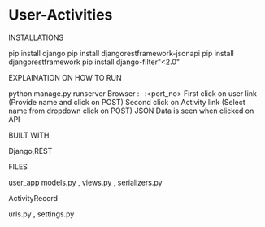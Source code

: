 # User-Activities
INSTALLATIONS

pip install django
pip install djangorestframework-jsonapi
pip install djangorestframework
pip install django-filter"<2.0"

EXPLAINATION ON HOW TO RUN

python manage.py runserver <any ip:port_no>
Browser :- <ip>:<port_no>
First click on user link (Provide name and click on POST)
Second click on Activity link (Select name from dropdown click on POST)
JSON Data is seen when clicked on API
  
 BUILT WITH
 
 Django,REST
 
 FILES
 
 user_app
 models.py , views.py , serializers.py
 
 ActivityRecord
 
 urls.py , settings.py
 
  

